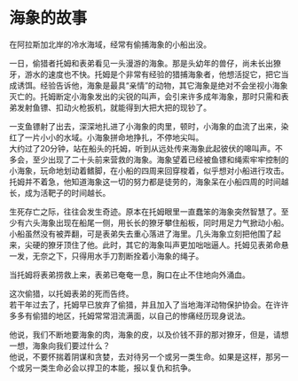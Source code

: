 # 海象的故事
在阿拉斯加北岸的冷水海域，经常有偷捕海象的小船出没。 

一日，偷猎者托姆和表弟看见一头漫游的海象。那是头幼年的兽仔，尚未长出獠牙，游水的速度也不快。托姆是个非常有经验的猎捕海象者，他想活捉它，把它当成诱饵。经验告诉他，海象是最具“亲情”的动物，其它海象是绝对不会坐视小海象灭亡的。托姆断定小海象发出的尖锐的叫声，会引来许多成年海象，那时只需和表弟发射鱼镖、扣动火枪扳机，就能得到大把大把的现钞了。 

一支鱼镖射了出去，深深地扎进了小海象的肉里，顿时，小海象的血流了出来，染红了一片小小的水域。小海象拼命地挣扎，不停地尖叫。  
大约过了20分钟，站在船头的托姆，听到从远处传来海象此起彼伏的嗥叫声。不多会，至少出现了二十头前来营救的海象。海象望着已经被鱼镖和绳索牢牢控制的小海象，玩命地划动着鳍脚，在小船的四周来回穿梭着，似乎想对小船进行攻击。托姆并不着急，他知道海象这一切的努力都是徒劳的，海象呆在小船四周的时间越长，成为活靶子的时间越长。 

生死存亡之际，往往会发生奇迹。原本在托姆眼里一直蠢笨的海象突然智慧了。至少有六头海象出现在船尾一侧，用长长的獠牙攀住船板，同时用足力气掀动小船。小船虽然没有被弄翻，可是表弟失去重心落进了海里。几头海象立刻把他围了起来，尖硬的獠牙顶住了他。此时，其它的海象叫声更加咄咄逼人。托姆见表弟命悬一发，无奈之下，只得用水手刀割断拴着小海象的绳子。 

当托姆将表弟捞救上来，表弟已奄奄一息，胸口在止不住地向外涌血。 

这次偷猎，以托姆表弟的死而告终。  
若干年过去了，托姆早已放弃了偷猎，并且加入了当地海洋动物保护协会。在许许多多有偷猎的地区，托姆常常泪流满面，以自己的惨痛经历现身说法。 

他说，我们不断地要海象的肉，海象的皮，以及价钱不菲的那对獠牙，但是，请想一想，海象向我们要过什么？  
他说，不要怀揣着阴谋和贪婪，去对待另一个或另一类生命。如果是这样，那另一个或另一类生命必会以捍卫的本能，报以复仇和抗争。
  